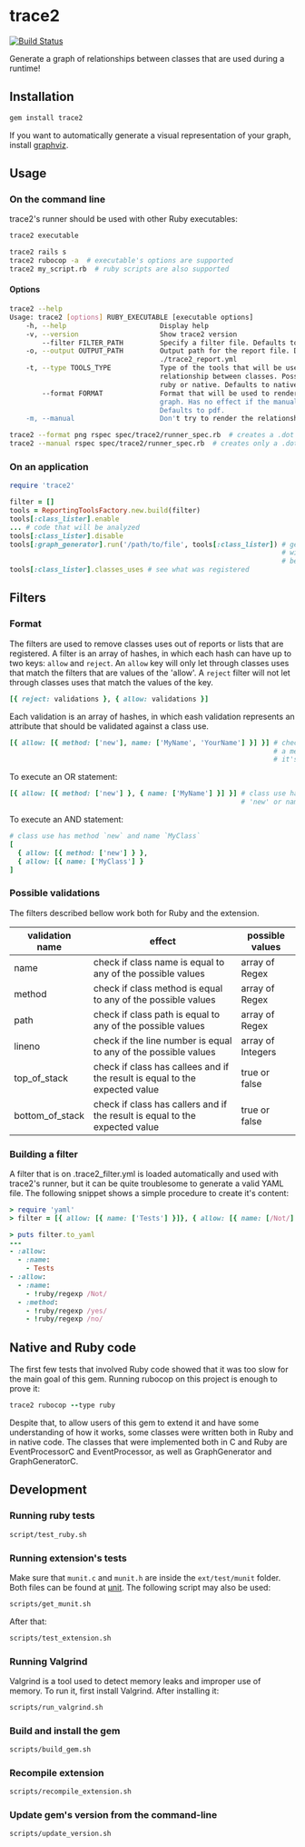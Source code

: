 # trace2

[![Build Status](https://travis-ci.com/rmuntani/trace2.svg?token=gGSbpzs6LoB4NK7r6mp6&branch=master)](https://travis-ci.com/rmuntani/trace2)

Generate a graph of relationships between classes that are used during a runtime!

## Installation

```bash
gem install trace2
```

If you want to automatically generate a visual representation
of your graph, install [graphviz](https://graphviz.org/download/).

## Usage

### On the command line

trace2's runner should be used with other Ruby executables:

```bash
trace2 executable
```

```bash
trace2 rails s
trace2 rubocop -a  # executable's options are supported
trace2 my_script.rb  # ruby scripts are also supported
```

#### Options

```bash
trace2 --help
Usage: trace2 [options] RUBY_EXECUTABLE [executable options]
    -h, --help                       Display help
    -v, --version                    Show trace2 version
        --filter FILTER_PATH         Specify a filter file. Defaults to .trace2.yml
    -o, --output OUTPUT_PATH         Output path for the report file. Defaults to
                                     ./trace2_report.yml
    -t, --type TOOLS_TYPE            Type of the tools that will be used to generate the
                                     relationship between classes. Possible values:
                                     ruby or native. Defaults to native.
        --format FORMAT              Format that will be used to render the relationship's
                                     graph. Has no effect if the manual option is set.
                                     Defaults to pdf.
    -m, --manual                     Don't try to render the relationships graph automatically
```

```bash
trace2 --format png rspec spec/trace2/runner_spec.rb  # creates a .dot file and an image
trace2 --manual rspec spec/trace2/runner_spec.rb  # creates only a .dot file
```

### On an application

```ruby
require 'trace2'

filter = []
tools = ReportingToolsFactory.new.build(filter)
tools[:class_lister].enable
... # code that will be analyzed
tools[:class_lister].disable
tools[:graph_generator].run('/path/to/file', tools[:class_lister]) # generate a .dot file
                                                                   # with the relationships
                                                                   # between classes
tools[:class_lister].classes_uses # see what was registered
```

## Filters

### Format

The filters are used to remove classes uses out of reports or lists that are
registered. A filter is an array of hashes, in which each hash can have up to
two keys: `allow` and `reject`. An `allow` key will only let through classes uses
that match the filters that are values of the 'allow'. A `reject` filter will
not let through classes uses that match the values of the key.

```ruby
[{ reject: validations }, { allow: validations }]
```

Each validation is an array of hashes, in which eash validation represents
an attribute that should be validated against a class use.

```ruby
[{ allow: [{ method: ['new'], name: ['MyName', 'YourName'] }] }] # checks if class has
                                                                 # a methods named new and
                                                                 # it's name is MyName or YourName
```

To execute an OR statement:

```ruby
[{ allow: [{ method: ['new'] }, { name: ['MyName'] }] }] # class use has method
                                                         # 'new' or name 'MyName'
```

To execute an AND statement:
```ruby
# class use has method `new` and name `MyClass`
[
  { allow: [{ method: ['new'] } },
  { allow: [{ name: ['MyClass'] }
]
```

### Possible validations

The filters described bellow work both for Ruby and the extension.

|validation name   | effect                                                                     | possible values  |
|------------------|----------------------------------------------------------------------------|------------------|
| name             | check if class name is equal to any of the possible values                 | array of Regex   |
| method           | check if class method is equal to any of the possible values               | array of Regex   |
| path             | check if class path is equal to any of the possible values                 | array of Regex   |
| lineno           | check if the line number is equal to any of the possible values            | array of Integers|
| top_of_stack     | check if class has callees and if the result is equal to the expected value| true or false    |
| bottom_of_stack  | check if class has callers and if the result is equal to the expected value| true or false    |

### Building a filter

A filter that is on .trace2_filter.yml is loaded automatically and
used with trace2's runner, but it can be quite troublesome to generate
a valid YAML file. The following snippet shows a simple procedure to create
it's content:

```ruby
> require 'yaml'
> filter = [{ allow: [{ name: ['Tests'] }]}, { allow: [{ name: [/Not/] }, { method: [/yes/, /no/] }] }]

> puts filter.to_yaml
---
- :allow:
  - :name:
    - Tests
- :allow:
  - :name:
    - !ruby/regexp /Not/
  - :method:
    - !ruby/regexp /yes/
    - !ruby/regexp /no/
```

## Native and Ruby code

The first few tests that involved Ruby code showed that it was too slow for
the main goal of this gem. Running rubocop on this project is enough to prove
it:

```ruby
trace2 rubocop --type ruby
```

Despite that, to allow users of this gem to extend it and have some understanding
of how it works, some classes were written both in Ruby and in native code. The
classes that were implemented both in C and Ruby are EventProcessorC and EventProcessor,
as well as GraphGenerator and GraphGeneratorC.

## Development

### Running ruby tests

```bash
script/test_ruby.sh
```

### Running extension's tests

Make sure that `munit.c` and `munit.h` are inside the `ext/test/munit` folder.
Both files can be found at [µnit](https://github.com/nemequ/munit). The
following script may also be used:

```bash
scripts/get_munit.sh
```

After that:

```bash
scripts/test_extension.sh
```

### Running Valgrind

Valgrind is a tool used to detect memory leaks and improper use of memory. To run
it, first install Valgrind. After installing it:

```bash
scripts/run_valgrind.sh
```

### Build and install the gem

```bash
scripts/build_gem.sh
```

### Recompile extension

```bash
scripts/recompile_extension.sh
```

### Update gem's version from the command-line

```bash
scripts/update_version.sh
```

